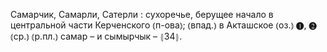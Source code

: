 ---
---

Самарчик, Самарли, Сатерли
: сухоречье, берущее начало в центральной части Керченского ⦅п-ова⦆; ⦅впад.⦆ в Акташское ⦅оз.⦆ ❶, ❷ ⦅ср.⦆ ⦅р.пл.⦆ самар – и сымырчык – ⦃З4⦄.

